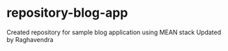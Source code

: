 # repository-blog-app
Created repository for sample blog application using MEAN stack
Updated by Raghavendra
